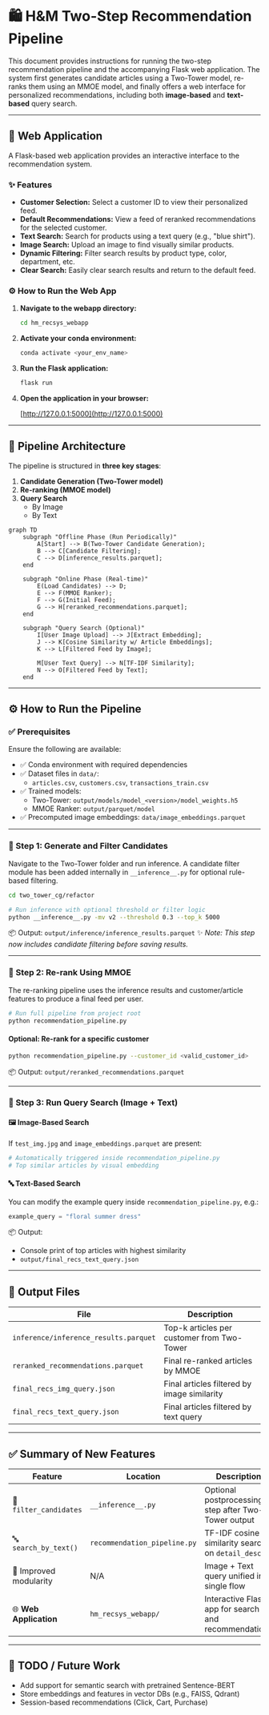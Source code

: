 # 🛍️ H&M Two-Step Recommendation Pipeline

This document provides instructions for running the two-step recommendation pipeline and the accompanying Flask web application. The system first generates candidate articles using a Two-Tower model, re-ranks them using an MMOE model, and finally offers a web interface for personalized recommendations, including both **image-based** and **text-based** query search.

---

## 🚀 Web Application

A Flask-based web application provides an interactive interface to the recommendation system.

### ✨ Features

- **Customer Selection:** Select a customer ID to view their personalized feed.
- **Default Recommendations:** View a feed of reranked recommendations for the selected customer.
- **Text Search:** Search for products using a text query (e.g., "blue shirt").
- **Image Search:** Upload an image to find visually similar products.
- **Dynamic Filtering:** Filter search results by product type, color, department, etc.
- **Clear Search:** Easily clear search results and return to the default feed.

### ⚙️ How to Run the Web App

1. **Navigate to the webapp directory:**

   ```bash
   cd hm_recsys_webapp
   ```

2. **Activate your conda environment:**

   ```bash
   conda activate <your_env_name>
   ```

3. **Run the Flask application:**

   ```bash
   flask run
   ```

4. **Open the application in your browser:**

   [http://127.0.0.1:5000](http://127.0.0.1:5000)

---

## 📐 Pipeline Architecture

The pipeline is structured in **three key stages**:

1. **Candidate Generation (Two-Tower model)**
2. **Re-ranking (MMOE model)**
3. **Query Search**
   - By Image
   - By Text

```mermaid
graph TD
    subgraph "Offline Phase (Run Periodically)"
        A[Start] --> B(Two-Tower Candidate Generation);
        B --> C[Candidate Filtering];
        C --> D[inference_results.parquet];
    end

    subgraph "Online Phase (Real-time)"
        E(Load Candidates) --> D;
        E --> F(MMOE Ranker);
        F --> G(Initial Feed);
        G --> H[reranked_recommendations.parquet];
    end

    subgraph "Query Search (Optional)"
        I[User Image Upload] --> J[Extract Embedding];
        J --> K[Cosine Similarity w/ Article Embeddings];
        K --> L[Filtered Feed by Image];

        M[User Text Query] --> N[TF-IDF Similarity];
        N --> O[Filtered Feed by Text];
    end
```

---

## ⚙️ How to Run the Pipeline

### ✅ Prerequisites

Ensure the following are available:

- ✅ Conda environment with required dependencies
- ✅ Dataset files in `data/`:
  - `articles.csv`, `customers.csv`, `transactions_train.csv`
- ✅ Trained models:
  - Two-Tower: `output/models/model_<version>/model_weights.h5`
  - MMOE Ranker: `output/parquet/model`
- ✅ Precomputed image embeddings: `data/image_embeddings.parquet`

---

### 🔹 Step 1: Generate and Filter Candidates

Navigate to the Two-Tower folder and run inference. A candidate filter module has been added internally in `__inference__.py` for optional rule-based filtering.

```bash
cd two_tower_cg/refactor

# Run inference with optional threshold or filter logic
python __inference__.py -mv v2 --threshold 0.3 --top_k 5000
```

📦 Output: `output/inference/inference_results.parquet`
✨ *Note: This step now includes candidate filtering before saving results.*

---

### 🔹 Step 2: Re-rank Using MMOE

The re-ranking pipeline uses the inference results and customer/article features to produce a final feed per user.

```bash
# Run full pipeline from project root
python recommendation_pipeline.py
```

#### Optional: Re-rank for a specific customer

```bash
python recommendation_pipeline.py --customer_id <valid_customer_id>
```

📦 Output: `output/reranked_recommendations.parquet`

---

### 🔹 Step 3: Run Query Search (Image + Text)

#### 🖼️ Image-Based Search

If `test_img.jpg` and `image_embeddings.parquet` are present:

```bash
# Automatically triggered inside recommendation_pipeline.py
# Top similar articles by visual embedding
```

#### 🔤 Text-Based Search

You can modify the example query inside `recommendation_pipeline.py`, e.g.:

```python
example_query = "floral summer dress"
```

📦 Output:

- Console print of top articles with highest similarity
- `output/final_recs_text_query.json`

---

## 📂 Output Files

| File | Description |
|------|-------------|
| `inference/inference_results.parquet` | Top-k articles per customer from Two-Tower |
| `reranked_recommendations.parquet` | Final re-ranked articles by MMOE |
| `final_recs_img_query.json` | Final articles filtered by image similarity |
| `final_recs_text_query.json` | Final articles filtered by text query |

---

## ✅ Summary of New Features

| Feature | Location | Description |
|--------|----------|-------------|
| 🔎 `filter_candidates` | `__inference__.py` | Optional postprocessing step after Two-Tower output |
| 🔤 `search_by_text()` | `recommendation_pipeline.py` | TF-IDF cosine similarity search on `detail_desc` |
| 🧠 Improved modularity  | N/A                          | Image + Text query unified in a single flow      |
| 🌐 **Web Application**  | `hm_recsys_webapp/`          | Interactive Flask app for search and recommendations |

---

## 🧪 TODO / Future Work

- Add support for semantic search with pretrained Sentence-BERT
- Store embeddings and features in vector DBs (e.g., FAISS, Qdrant)
- Session-based recommendations (Click, Cart, Purchase)